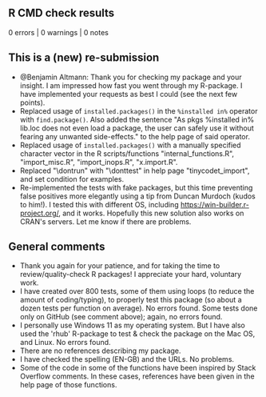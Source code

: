 ## R CMD check results

0 errors | 0 warnings | 0 notes


## This is a (new) re-submission
* @Benjamin Altmann: Thank you for checking my package and your insight. I am impressed how fast you went through my R-package. I have implemented your requests as best I could (see the next few points).
* Replaced usage of `installed.packages()` in the `%installed in%` operator with `find.package()`. Also added the sentence "As pkgs %installed in% lib.loc does not even load a package, the user can safely use it without fearing any unwanted side-effects." to the help page of said operator.
* Replaced usage of `installed.packages()` with a manually specified character vector in the R scripts/functions "internal_functions.R", "import_misc.R", "import_inops.R", "x.import.R".
* Replaced "\dontrun" with "\donttest" in help page "tinycodet_import", and set condition for examples.
* Re-implemented the tests with fake packages, but this time preventing false positives more elegantly using a tip from Duncan Murdoch (kudos to him!). I tested this with different OS, including https://win-builder.r-project.org/, and it works. Hopefully this new solution also works on CRAN's servers. Let me know if there are problems.


## General comments
* Thank you again for your patience, and for taking the time to review/quality-check R packages! I appreciate your hard, voluntary work.
* I have created over 800 tests, some of them using loops (to reduce the amount of coding/typing), to properly test this package (so about a dozen tests per function on average). No errors found. Some tests done only on GitHub (see comment above); again, no errors found.
* I personally use Windows 11 as my operating system. But I have also used the 'rhub' R-package to test & check the package on the Mac OS, and Linux. No errors found.
* There are no references describing my package.
* I have checked the spelling (EN-GB) and the URLs. No problems.
* Some of the code in some of the functions have been inspired by Stack Overflow comments. In these cases, references have been given in the help page of those functions.
